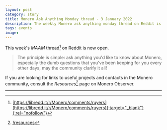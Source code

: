 ```yaml
---
layout: post
category: story
title: Monero Ask Anything Monday thread - 3 January 2022
description: The weekly Monero ask anything monday thread on Reddit is now open. Post your newbie questions so the community can help.
tags: events
image: 
---
```


This week's *MAAM* thread[^1] on Reddit is now open. 

> The principle is simple: ask anything you'd like to know about Monero, especially the dumb questions that you've been keeping for you every other days, may the community clarify it all!

If you are looking for links to useful projects and contacts in the Monero community, consult the *Resources*[^2] page on Monero Observer. 

---

[^1]: [https://libredd.it/r/Monero/comments/ruyers](https://libredd.it/r/Monero/comments/ruyers){:target="_blank"}{:rel="nofollow"}
[^2]: [/resources](/resources)
